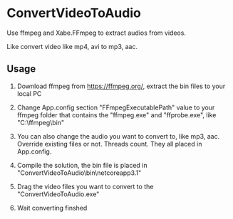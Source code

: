 # ConvertVideoToAudio

Use ffmpeg and Xabe.FFmpeg to extract audios from videos.

Like convert video like mp4, avi to mp3, aac.

## Usage

1. Download ffmpeg from <https://ffmpeg.org/>, extract the bin files to your local PC

2. Change App.config section "FFmpegExecutablePath" value to your ffmpeg folder that contains the "ffmpeg.exe" and "ffprobe.exe", like "C:\ffmpeg\bin"

3. You can also change the audio you want to convert to, like mp3, aac. Override existing files or not. Threads count. They all placed in App.config.

4. Compile the solution, the bin file is placed in "ConvertVideoToAudio\bin\netcoreapp3.1"

5. Drag the video files you want to convert to the "ConvertVideoToAudio.exe"

6. Wait converting finshed
